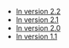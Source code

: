 - [In version 2.2](technical-resources/restlet-framework/guide/introduction/whats-new/2.2/overview "What's new in version 2.2")
- [In version 2.1](technical-resources/restlet-framework/guide/introduction/whats-new/2.1/overview "What's new in version 2.2")
- [In version 2.0](technical-resources/restlet-framework/guide/introduction/whats-new/2.0/overview "What's new in version 2.2")
- [In version 1.1](technical-resources/restlet-framework/guide/introduction/whats-new/1.1/overview "What's new in version 2.2")
